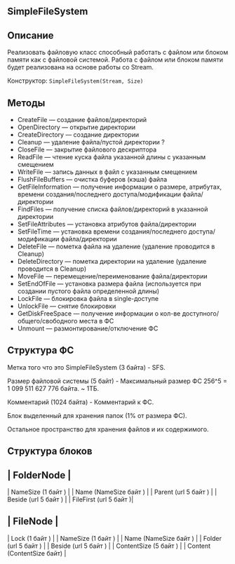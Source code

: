 ## SimpleFileSystem

Описание
---------

Реализовать файловую класс способный работать с файлом или блоком памяти как с файловой системой.
Работа с файлом или блоком памяти будет реализована на основе работы со Stream.

Конструктор: `SimpleFileSystem(Stream, Size)`

Методы
------

* CreateFile — создание файлов/директорий
* OpenDirectory — открытие директории
* CreateDirectory — создание директории
* Cleanup — удаление файла/пустой директории ?
* CloseFile — закрытие файлового дескриптора
* ReadFile — чтение куска файла указанной длины с указанным смещением
* WriteFile — запись данных в файл с указанным смещением
* FlushFileBuffers — очистка буферов (кэша) файла
* GetFileInformation — получение информации о размере, атрибутах, времени создания/последнего доступа/модификации файла/директории
* FindFiles — получение списка файлов/директорий в указанной директории
* SetFileAttributes — установка атрибутов файла/директории
* SetFileTime — установка времени создания/последнего доступа/модификации файла/директории
* DeleteFile — пометка файла на удаление (удаление проводится в Cleanup)
* DeleteDirectory — пометка директории на удаление (удаление проводится в Cleanup)
* MoveFile — перемещение/переименование файла/директории
* SetEndOfFile — установка размера файла (используется при создании пустого файла определенной длины)
* LockFile — блокировка файла в single-доступе
* UnlockFile — снятие блокировки
* GetDiskFreeSpace — получение информации о кол-ве доступного/общего/свободного места в ФС
* Unmount — размонтирование/отключение ФС

Структура ФС
------------
Метка того что это SimpleFileSystem (3 байта) - SFS.

Размер файловой системы (5 байт) - Максимальный размер ФС 256^5 = 1 099 511 627 776 байта. ~ 1ТБ.

Комментарий (1024 байта) - Комментарий к ФС.

Блок выделенный для хранения папок (1% от размера ФС).

Остальное пространство для хранения файлов и их содержимого.

Структура блоков
----------------

| FolderNode             |
--------------------------
| NameSize (1 байт )     |
| Name (NameSize байт )  |
| Parent (url 5 байт )   |
| Beside (url 5 байт )   |
| FileFirst (url 5 байт )|

| FileNode                   |
------------------------------
| Lock (1 байт )             |
| NameSize (1 байт )         |
| Name (NameSize байт )      |
| Folder (url 5 байт )       |
| Beside (url 5 байт )       |
| ContentSize (5 байт )      |
| Content (ContentSize байт) |

